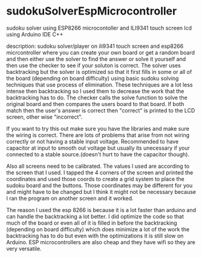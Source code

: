 # sudokuSolverEspMicrocontroller
sudoku solver using ESP8266 microcontoller and ILI9341 touch screen lcd using Arduino IDE C++

description:
sudoku solver/player on ili9341 touch screen and esp8266 micrcontroller where you can create your own board or get a random board and then either use the solver 
to find the answer or solve it yourself and then use the checker to see if your soluton is correct. The solver uses backtracking but the solver is optimized so
that it first fills in some or all of the board (depending on board difficulty) using basic sudoku solving techniques that use process of elimination. These 
techniques are a lot less intense then backtracking so I used them to decrease the work that the backtracking has to do. The checker calls the solve function to solve
the original board and then compares the users board to that board. If both match then the user's answer is correct then "correct" is printed to the LCD screen, other
wise "incorrect".

If you want to try this out make sure you have the libraries and make sure the wiring is correct. There are lots of problems that arise from not wiring correctly 
or not having a stable input voltage. Recommended to have capacitor at input to smooth out voltage but usually its unecessary if your connected to a stable
source.(doesn't hurt to have the capacitor though).

Also all screens need to be calibrated. The values I used are according to the screen that I used. I tapped the 4 corners of the screen and printed the coordinates
and used those coords to create a grid system to place the sudoku board and the buttons. Those coordinates may be different for you and might have to be changed but
I think it might not be necessary because I ran the program on another screen and it worked. 

The reason I used the esp 8266 is because it is a lot faster than arduino and can handle the backtracking a lot better. I did optimize the code so that much of the 
board or even all of it is filled in before the backtracking (depending on board difficulty) which does minimize a lot of the work the backtracking has to do but
even with the optimizations it is still slow on Arduino. ESP microcontrollers are also cheap and they have wifi so they are very versatile.
